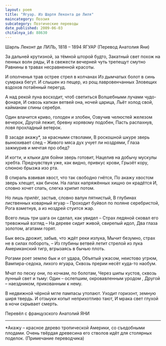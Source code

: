 ```yaml
---
layout: poem
title: "Ягуар. Из Шарля Леконта де Лиля"
maincategory: Поэзия
subcategory: Поэтические переводы
date_published: 2009-06-03
chitalnya_id: 88630
---
```




Шарль Леконт де ЛИЛЬ, 1818 – 1894
ЯГУАР (Перевод Анатолия Яни)

За дальней крутизной, за тёмной шторой будто,
Закатный свет похож на пенных волн ряды,
И в свежести вечерней чуть трепещут смутно
Равнины в травах несравненной красоты.

И ополченья трав острее стрел в колчанах
Из дымчатых болот в синь сумрака бегут.
И слышен из пещер, из рощ лавровенчанных
Зловещих вздохов потаённый перегуд.

А над рекой луна восходит, чтоб светиться
Волшебными лучами чудо-фонаря,
И сквозь капкан ветвей она, ночей царица,
Льёт холод свой, кайманам спины серебря.

Один влачится криво, голоден и злобен,
Озвучив челюстей железом вечерок,
Другой лежит, бревну корявому подобен,
Пасть распахнув, ловя прохладный ветерок.

В засаде акажу\*, за красными стволами,
В роскошной шкуре зверь вынюхивает след –
Живого мяса дух учует ли ноздрями,
Глаза зажмурив и мечтая про обед?

И когти, и клыки для бойни зверь готовит,
Нацелив на добычу мускулы хребта.
Предчувствуя уже, как видно, привкус крови,
Грызёт кору, слюною брызжа изо рта.

В спираль взвивая хвост, что так свободно гнётся,
По акажу хвостом зверь хлещет, как бичом.
На лапах напряжённых хищно он крадётся
И, словно хочет спать, слегка хрипит потом.

Но лишь прилёг, застыв, словно валун пятнистый,
В глубинах лиственных коварный ягуар –
Проходит буйвол по поляне серебристой,
Рога взметнув, а из ноздрей стуится жар.

Всего лишь три шага он сделал, как увидел –
Страх ледяной сковал его тревожный взгляд –
На дереве сидит живой, свирепый идол,
Два глаза золотом, агатами горят.

Бык весь дрожит, забыв, что ждёт реки излука,
Мычит безумно, страх не в силах побороть, –
Из глубины ветвей летит стрелой из лука
Американский тигр, вгрызаясь в бычью плоть.

Рогами роет землю бык и от удара,
Объятый ужасом, неистово угрюм,
Вампира-седока, лихого ягуара,
Сквозь прерии несёт куда-то наобум.

Мчат по песку они, по кочкам, по болотам,
Через шипы кустов, сквозь лунный свет и тьму:
Один – ослепшим, окровавленным уродом ,
Другой – наездником, прикованным к нему.

В недвижной чёрной мгле пампасы утопают.
Уходит горизонт, земную ширя твердь.
И отзыуки копыт неприхотливо тают,
И мрака свет глухой в ночи скрывает смерть.

Перевёл с французского Анатолий ЯНИ
____________________
\*Акажу – красное дерево тропической Америки, со съедобными плодами. Очень твёрдая древесина его стволов идёт для  столярных поделок. 
(Примечание переводчика)






